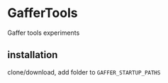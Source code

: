 # GafferTools
Gaffer tools experiments

## installation
clone/download, add folder to  `GAFFER_STARTUP_PATHS`
